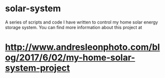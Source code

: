# solar-system
A series of scripts and code I have written to control my home solar energy storage system. You can find more information about this project at 

# http://www.andresleonphoto.com/blog/2017/6/02/my-home-solar-system-project
